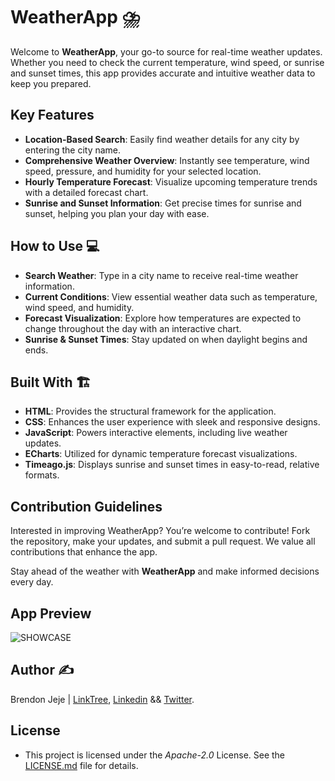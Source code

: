 # WeatherApp ⛈️

Welcome to __WeatherApp__, your go-to source for real-time weather updates. Whether you need to check the current temperature, wind speed, or sunrise and sunset times, this app provides accurate and intuitive weather data to keep you prepared.

## Key Features

  - __Location-Based Search__: Easily find weather details for any city by entering the city name.
  - __Comprehensive Weather Overview__: Instantly see temperature, wind speed, pressure, and humidity for your selected location.
  - __Hourly Temperature Forecast__: Visualize upcoming temperature trends with a detailed forecast chart.
  - __Sunrise and Sunset Information__: Get precise times for sunrise and sunset, helping you plan your day with ease.

## How to Use 💻

  - __Search Weather__: Type in a city name to receive real-time weather information.
  - __Current Conditions__: View essential weather data such as temperature, wind speed, and humidity.
  - __Forecast Visualization__: Explore how temperatures are expected to change throughout the day with an interactive chart.
  - __Sunrise & Sunset Times__: Stay updated on when daylight begins and ends.

## Built With 🏗️

  - __HTML__: Provides the structural framework for the application.
  - __CSS__: Enhances the user experience with sleek and responsive designs.
  - __JavaScript__: Powers interactive elements, including live weather updates.
  - __ECharts__: Utilized for dynamic temperature forecast visualizations.
  - __Timeago.js__: Displays sunrise and sunset times in easy-to-read, relative formats.

## Contribution Guidelines

Interested in improving WeatherApp? You’re welcome to contribute! Fork the repository, make your updates, and submit a pull request. We value all contributions that enhance the app.

Stay ahead of the weather with __WeatherApp__ and make informed decisions every day.

## App Preview

![SHOWCASE](https://github.com/Brendon45/WeatherApp/blob/af13567c5e356be0ee296c790639fb0da8260aa6/Descrption/images/weatherApp.jpg)

## Author ✍️

Brendon Jeje | [LinkTree](https://linktr.ee/brendonjeje), [Linkedin](https://www.linkedin.com/in/brendonjeje/) && [Twitter](https://twitter.com/brendon4545).

## License

- This project is licensed under the *Apache-2.0* License. See the [LICENSE.md](LICENSE.md) file for details.
